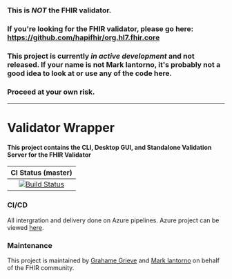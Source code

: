 ### This is _NOT_ the FHIR validator.
### If you're looking for the FHIR validator, please go here: https://github.com/hapifhir/org.hl7.fhir.core
### This project is currently _in active development_ and not released. If your name is not Mark Iantorno, it's probably not a good idea to look at or use any of the code here. 

### Proceed at your own risk.
---

# Validator Wrapper
#### This project contains the CLI, Desktop GUI, and Standalone Validation Server for the FHIR Validator

| CI Status (master) | 
| :---: |
| [![Build Status][Badge-BuildPipelineMaster]][Link-BuildPipelineMaster] |

### CI/CD
All intergration and delivery done on Azure pipelines. Azure project can be viewed [here][Link-AzureProject].

### Maintenance
This project is maintained by [Grahame Grieve][Link-grahameGithub] and [Mark Iantorno][Link-markGithub] on behalf of the FHIR community.




[Link-AzureProject]: https://dev.azure.com/fhir-pipelines/validator-wrapper
[Link-BuildPipelineMaster]: https://dev.azure.com/fhir-pipelines/validator-wrapper/_build/latest?definitionId=38&branchName=master

[Badge-BuildPipelineMaster]: https://dev.azure.com/fhir-pipelines/validator-wrapper/_apis/build/status/Master%20Branch%20Pipeline?branchName=master

[Link-grahameGithub]: https://github.com/grahamegrieve
[Link-markGithub]: https://github.com/markiantorno
